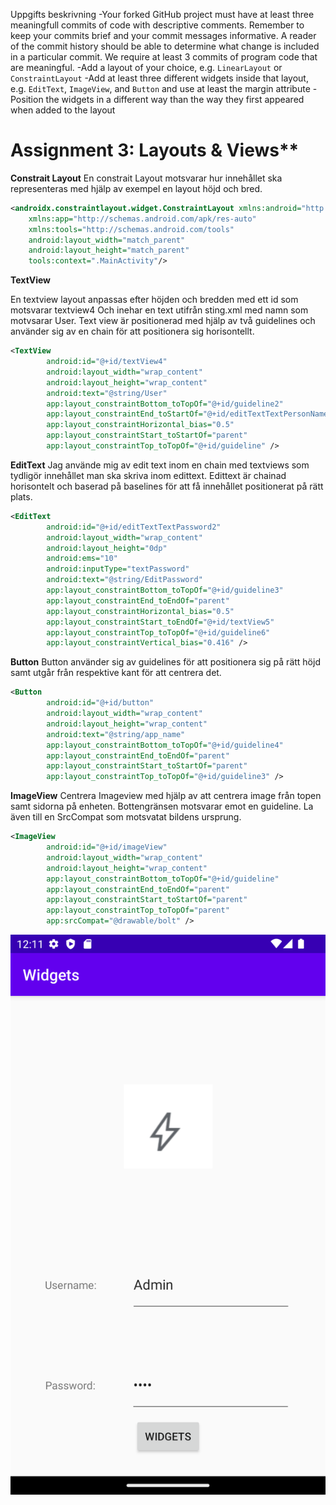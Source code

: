 


Uppgifts beskrivning
-Your forked GitHub project must have at least three meaningfull commits of code with descriptive comments. Remember to keep your commits brief and your commit messages informative. A reader of the commit history should be able to determine what change is included in a particular commit. We require at least 3 commits of program code that are meaningful.
-Add a layout of your choice, e.g. `LinearLayout` or `ConstraintLayout`
-Add at least three different widgets inside that layout, e.g. `EditText`, `ImageView`, and `Button` and use at least the margin attribute
-Position the widgets in a different way than the way they first appeared when added to the layout

# Assignment 3: Layouts & Views**
**Constrait Layout**
En constrait Layout motsvarar hur innehållet ska representeras med hjälp av 
exempel en layout höjd och bred.

```xml
<androidx.constraintlayout.widget.ConstraintLayout xmlns:android="http://schemas.android.com/apk/res/android"
    xmlns:app="http://schemas.android.com/apk/res-auto"
    xmlns:tools="http://schemas.android.com/tools"
    android:layout_width="match_parent"
    android:layout_height="match_parent"
    tools:context=".MainActivity"/>
```

**TextView**

En textview layout anpassas efter höjden och bredden med ett id som motsvarar textview4
Och inehar en text utifrån sting.xml med namn som motvsarar User. Text view är
positionerad med hjälp av två guidelines och använder sig av en chain för att positionera
sig horisontellt.
```xml
<TextView
        android:id="@+id/textView4"
        android:layout_width="wrap_content"
        android:layout_height="wrap_content"
        android:text="@string/User"
        app:layout_constraintBottom_toTopOf="@+id/guideline2"
        app:layout_constraintEnd_toStartOf="@+id/editTextTextPersonName2"
        app:layout_constraintHorizontal_bias="0.5"
        app:layout_constraintStart_toStartOf="parent"
        app:layout_constraintTop_toTopOf="@+id/guideline" />
```

**EditText**
Jag använde mig av edit text inom en chain med textviews som tydligör innehållet man ska
skriva inom edittext. Edittext är chainad horisontelt och baserad på baselines för att få
innehållet positionerat på rätt plats. 
```xml
<EditText
        android:id="@+id/editTextTextPassword2"
        android:layout_width="wrap_content"
        android:layout_height="0dp"
        android:ems="10"
        android:inputType="textPassword"
        android:text="@string/EditPassword"
        app:layout_constraintBottom_toTopOf="@+id/guideline3"
        app:layout_constraintEnd_toEndOf="parent"
        app:layout_constraintHorizontal_bias="0.5"
        app:layout_constraintStart_toEndOf="@+id/textView5"
        app:layout_constraintTop_toTopOf="@+id/guideline6"
        app:layout_constraintVertical_bias="0.416" />
```
**Button**
Button använder sig av guidelines för att positionera sig på rätt höjd samt utgår från respektive
kant för att centrera det. 

```xml
<Button
        android:id="@+id/button"
        android:layout_width="wrap_content"
        android:layout_height="wrap_content"
        android:text="@string/app_name"
        app:layout_constraintBottom_toTopOf="@+id/guideline4"
        app:layout_constraintEnd_toEndOf="parent"
        app:layout_constraintStart_toStartOf="parent"
        app:layout_constraintTop_toTopOf="@+id/guideline3" />
```
**ImageView**
Centrera Imageview med hjälp av att centrera image från topen samt sidorna på enheten. 
Bottengränsen motsvarar emot en guideline. La även till en SrcCompat som motsvatat bildens ursprung.

```xml
<ImageView
        android:id="@+id/imageView"
        android:layout_width="wrap_content"
        android:layout_height="wrap_content"
        app:layout_constraintBottom_toTopOf="@+id/guideline"
        app:layout_constraintEnd_toEndOf="parent"
        app:layout_constraintStart_toStartOf="parent"
        app:layout_constraintTop_toTopOf="parent"
        app:srcCompat="@drawable/bolt" />
```
![](Picture.png)